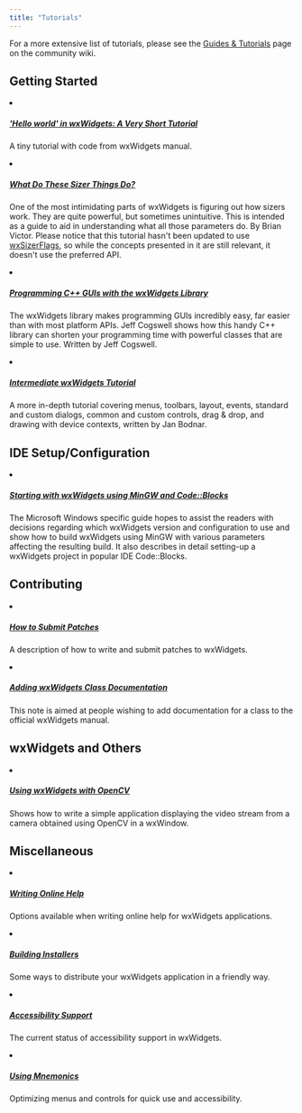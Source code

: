 ```yaml
---
title: "Tutorials"
---
```


For a more extensive list of tutorials, please see the [Guides & Tutorials][1]
page on the community wiki.

[1]: https://wiki.wxwidgets.org/Guides_%26_Tutorials


## Getting Started

<div class="list-group my-3">
  <li class="list-group-item">
    <h5 class="mb-1">
      <a href="https://docs.wxwidgets.org/trunk/overview_helloworld.html">
        'Hello world' in wxWidgets: A Very Short Tutorial
      </a>
    </h5>
    <p class="mb-0">
      A tiny tutorial with code from wxWidgets manual.
    </p>
  </li>
  <li class="list-group-item">
    <h5 class="mb-1">
      <a href="http://neume.sourceforge.net/sizerdemo/">
        What Do These Sizer Things Do?
      </a>
    </h5>
    <p class="mb-0">
      One of the most intimidating parts of wxWidgets is figuring out how
      sizers work. They are quite powerful, but sometimes unintuitive. This is
      intended as a guide to aid in understanding what all those parameters do.
      By Brian Victor. Please notice that this tutorial hasn't been updated to
      use <a href="https://docs.wxwidgets.org/trunk/classwx_sizer_flags.html">wxSizerFlags</a>,
      so while the concepts presented in it are still relevant, it doesn't use
      the preferred API.
    </p>
  </li>
  <li class="list-group-item">
    <h5 class="mb-1">
      <a href="http://www.informit.com/articles/article.asp?p=606222&amp;rl=1">
        Programming C++ GUIs with the wxWidgets Library
      </a>
    </h5>
    <p class="mb-0">
      The wxWidgets library makes programming GUIs incredibly easy, far easier
      than with most platform APIs. Jeff Cogswell shows how this handy C++
      library can shorten your programming time with powerful classes that are
      simple to use. Written by Jeff Cogswell.
    </p>
  </li>
  <li class="list-group-item">
    <h5 class="mb-1">
      <a href="http://zetcode.com/gui/wxwidgets/">
        Intermediate wxWidgets Tutorial
      </a>
    </h5>
    <p class="mb-0">
      A more in-depth tutorial covering menus, toolbars, layout, events,
      standard and custom dialogs, common and custom controls, drag &amp; drop,
      and drawing with device contexts, written by Jan Bodnar.
    </p>
  </li>
</div>


## IDE Setup/Configuration

<div class="list-group my-3">
  <li class="list-group-item">
    <h5 class="mb-1">
      <a href="https://github.com/PBfordev/wxpbguide">
        Starting with wxWidgets using MinGW and Code::Blocks
      </a>
    </h5>
    <p class="mb-0">
      The Microsoft Windows specific guide hopes to assist the readers with
      decisions regarding which wxWidgets version and configuration to use and
      show how to build wxWidgets using MinGW with various parameters affecting
      the resulting build. It also describes in detail setting-up a wxWidgets
      project in popular IDE Code::Blocks.
    </p>
  </li>
</div>


## Contributing

<div class="list-group my-3">
  <li class="list-group-item">
    <h5 class="mb-1">
      <a href="/develop/how-to-submit-patches/">
        How to Submit Patches
      </a>
    </h5>
    <p class="mb-0">
      A description of how to write and submit patches to wxWidgets.
    </p>
  </li>
  <li class="list-group-item">
    <h5 class="mb-1">
      <a href="https://github.com/wxWidgets/wxWidgets/blob/master/docs/contributing/how-to-add-class-documentation.md">
        Adding wxWidgets Class Documentation
      </a>
    </h5>
    <p class="mb-0">
      This note is aimed at people wishing to add documentation for a class to
      the official wxWidgets manual.
    </p>
  </li>
</div>


## wxWidgets and Others

<div class="list-group my-3">
  <li class="list-group-item">
    <h5 class="mb-1">
      <a href="http://larryo.org/work/information/wxopencv/index.html">
        Using wxWidgets with OpenCV
      </a>
    </h5>
    <p class="mb-0">
      Shows how to write a simple application displaying the video stream from
      a camera obtained using OpenCV in a wxWindow.
    </p>
  </li>
</div>


## Miscellaneous

<div class="list-group my-3">
  <li class="list-group-item">
    <h5 class="mb-1">
      <a href="/docs/tutorials/writing-online-help/">
        Writing Online Help
      </a>
    </h5>
    <p class="mb-0">
      Options available when writing online help for wxWidgets applications.
    </p>
  </li>
  <li class="list-group-item">
    <h5 class="mb-1">
      <a href="/docs/tutorials/building-installers/">
        Building Installers
      </a>
    </h5>
    <p class="mb-0">
      Some ways to distribute your wxWidgets application in a friendly way.
    </p>
  </li>
  <li class="list-group-item">
    <h5 class="mb-1">
      <a href="/docs/tutorials/accessibility/">
        Accessibility Support
      </a>
    </h5>
    <p class="mb-0">
      The current status of accessibility support in wxWidgets.
    </p>
  </li>
  <li class="list-group-item">
    <h5 class="mb-1">
      <a href="/docs/tutorials/using-mnemonics/">
        Using Mnemonics
      </a>
    </h5>
    <p class="mb-0">
      Optimizing menus and controls for quick use and accessibility.
    </p>
  </li>
</div>
